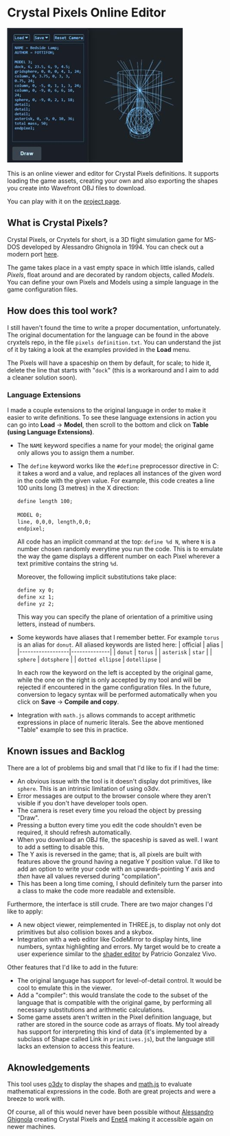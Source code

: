 # Crystal Pixels Online Editor

![Screenshot of the tool interface](./icons/front.jpg)

This is an online viewer and editor for Crystal Pixels definitions. It supports loading the game assets, creating your own and also exporting the shapes you create into Wavefront OBJ files to download.

You can play with it on the [project page](https://slaimon.github.io/cryxtels-editor).

## What is Crystal Pixels?

Crystal Pixels, or Cryxtels for short, is a 3D flight simulation game for MS-DOS developed by Alessandro Ghignola in 1994. You can check out a modern port [here](https://github.com/Enet4/cryxtels).

The game takes place in a vast empty space in which little islands, called _Pixels_, float around and are decorated by random objects, called _Models_. You can define your own Pixels and Models using a simple language in the game configuration files.

## How does this tool work?

I still haven't found the time to write a proper documentation, unfortunately. The original documentation for the language can be found in the above cryxtels repo, in the file `pixels definition.txt`. You can understand the jist of it by taking a look at the examples provided in the **Load** menu.

The Pixels will have a spaceship on them by default, for scale; to hide it, delete the line that starts with "`dock`" (this is a workaround and I aim to add a cleaner solution soon).

### Language Extensions

I made a couple extensions to the original language in order to make it easier to write definitions. To see these language extensions in action you can go into **Load** -> **Model**, then scroll to the bottom and click on **Table (using Language Extensions)**.

* The `NAME` keyword specifies a name for your model; the original game only allows you to assign them a number.

* The `define` keyword works like the `#define` preprocessor directive in C: it takes a word and a value, and replaces all instances of the given word in the code with the given value. For example, this code creates a line 100 units long (3 metres) in the X direction:
    ```
    define length 100;

    MODEL 0;
    line, 0,0,0, length,0,0;
    endpixel;
    ```

    All code has an implicit command at the top: `define %d N`, where `N` is a number chosen randomly everytime you run the code. This is to emulate the way the game displays a different number on each Pixel wherever a text primitive contains the string `%d`.

    Moreover, the following implicit substitutions take place:
    ```
    define xy 0;
    define xz 1;
    define yz 2;
    ```
    This way you can specify the plane of orientation of a primitive using letters, instead of numbers.

* Some keywords have aliases that I remember better. For example `torus` is an alias for `donut`. All aliased keywords are listed here:
    | official         | alias        |
    |------------------|--------------|
    | `donut`          | `torus`      |
    | `asterisk`       | `star`       |
    | `sphere`         | `dotsphere`  |
    | `dotted ellipse` | `dotellipse` |
    
    In each row the keyword on the left is accepted by the original game, while the one on the right is only accepted by my tool and will be rejected if encountered in the game configuration files. In the future, conversion to legacy syntax will be performed automatically when you click on **Save** -> **Compile and copy**.

* Integration with `math.js` allows commands to accept arithmetic expressions in place of numeric literals. See the above mentioned "Table" example to see this in practice.

## Known issues and Backlog

There are a lot of problems big and small that I'd like to fix if I had the time:
* An obvious issue with the tool is it doesn't display dot primitives, like `sphere`. This is an intrinsic limitation of using o3dv.
* Error messages are output to the browser console where they aren't visible if you don't have developer tools open.
* The camera is reset every time you reload the object by pressing "Draw".
* Pressing a button every time you edit the code shouldn't even be required, it should refresh automatically.
* When you download an OBJ file, the spaceship is saved as well. I want to add a setting to disable this.
* The Y axis is reversed in the game; that is, all pixels are built with features above the ground having a negative Y position value. I'd like to add an option to write your code with an upwards-pointing Y axis and _then_ have all values reversed during "compilation".
* This has been a long time coming, I should definitely turn the parser into a class to make the code more readable and extensible.

Furthermore, the interface is still crude. There are two major changes I'd like to apply:
* A new object viewer, reimplemented in THREE.js, to display not only dot primitives but also collision boxes and a skybox.
* Integration with a web editor like CodeMirror to display hints, line numbers, syntax highlighting and errors. My target would be to create a user experience similar to the [shader editor](https://editor.thebookofshaders.com/) by Patricio Gonzalez Vivo.

Other features that I'd like to add in the future:
* The original language has support for level-of-detail control. It would be cool to emulate this in the viewer.
* Add a "compiler": this would translate the code to the subset of the language that is compatible with the original game, by performing all necessary substitutions and arithmetic calculations.
* Some game assets aren't written in the Pixel definition language, but rather are stored in the source code as arrays of floats. My tool already has support for interpreting this kind of data (it's implemented by a subclass of Shape called Link in `primitives.js`), but the language still lacks an extension to access this feature.

## Aknowledgements

This tool uses [o3dv](https://github.com/kovacsv/Online3DViewer/) to display the shapes and [math.js](https://mathjs.org/) to evaluate mathematical expressions in the code. Both are great projects and were a breeze to work with.

Of course, all of this would never have been possible without [Alessandro Ghignola](https://80.style/#/hsp) creating Crystal Pixels and [Enet4](https://github.com/Enet4) making it accessible again on newer machines.